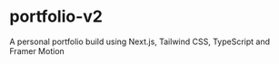 # portfolio-v2
A personal portfolio build using Next.js, Tailwind CSS, TypeScript and Framer Motion
